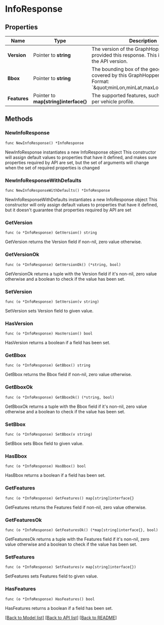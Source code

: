 # InfoResponse

## Properties

Name | Type | Description | Notes
------------ | ------------- | ------------- | -------------
**Version** | Pointer to **string** | The version of the GraphHopper server that provided this response. This is not related to the API version.  | [optional] 
**Bbox** | Pointer to **string** | The bounding box of the geographical area covered by this GraphHopper instance. Format: &#x60;\&quot;minLon,minLat,maxLon,maxLat\&quot;  | [optional] 
**Features** | Pointer to **map[string]interface{}** | The supported features, such as elevation, per vehicle profile.  | [optional] 

## Methods

### NewInfoResponse

`func NewInfoResponse() *InfoResponse`

NewInfoResponse instantiates a new InfoResponse object
This constructor will assign default values to properties that have it defined,
and makes sure properties required by API are set, but the set of arguments
will change when the set of required properties is changed

### NewInfoResponseWithDefaults

`func NewInfoResponseWithDefaults() *InfoResponse`

NewInfoResponseWithDefaults instantiates a new InfoResponse object
This constructor will only assign default values to properties that have it defined,
but it doesn't guarantee that properties required by API are set

### GetVersion

`func (o *InfoResponse) GetVersion() string`

GetVersion returns the Version field if non-nil, zero value otherwise.

### GetVersionOk

`func (o *InfoResponse) GetVersionOk() (*string, bool)`

GetVersionOk returns a tuple with the Version field if it's non-nil, zero value otherwise
and a boolean to check if the value has been set.

### SetVersion

`func (o *InfoResponse) SetVersion(v string)`

SetVersion sets Version field to given value.

### HasVersion

`func (o *InfoResponse) HasVersion() bool`

HasVersion returns a boolean if a field has been set.

### GetBbox

`func (o *InfoResponse) GetBbox() string`

GetBbox returns the Bbox field if non-nil, zero value otherwise.

### GetBboxOk

`func (o *InfoResponse) GetBboxOk() (*string, bool)`

GetBboxOk returns a tuple with the Bbox field if it's non-nil, zero value otherwise
and a boolean to check if the value has been set.

### SetBbox

`func (o *InfoResponse) SetBbox(v string)`

SetBbox sets Bbox field to given value.

### HasBbox

`func (o *InfoResponse) HasBbox() bool`

HasBbox returns a boolean if a field has been set.

### GetFeatures

`func (o *InfoResponse) GetFeatures() map[string]interface{}`

GetFeatures returns the Features field if non-nil, zero value otherwise.

### GetFeaturesOk

`func (o *InfoResponse) GetFeaturesOk() (*map[string]interface{}, bool)`

GetFeaturesOk returns a tuple with the Features field if it's non-nil, zero value otherwise
and a boolean to check if the value has been set.

### SetFeatures

`func (o *InfoResponse) SetFeatures(v map[string]interface{})`

SetFeatures sets Features field to given value.

### HasFeatures

`func (o *InfoResponse) HasFeatures() bool`

HasFeatures returns a boolean if a field has been set.


[[Back to Model list]](../README.md#documentation-for-models) [[Back to API list]](../README.md#documentation-for-api-endpoints) [[Back to README]](../README.md)


